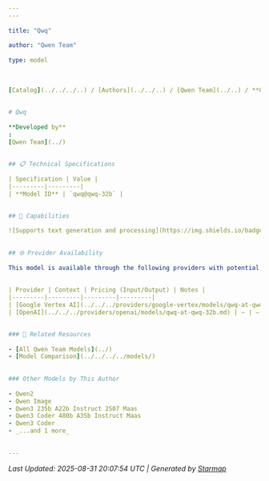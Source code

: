 ```yaml
---
---
  
title: "Qwq"
  
author: "Qwen Team"
  
type: model
  
  
  
[Catalog](../../../..) / [Authors](../../..) / [Qwen Team](../..) / **Qwq**
  
  
# Qwq
  
**Developed by**
: 
[Qwen Team](../)
  
  
## 📋 Technical Specifications
  
| Specification | Value |
|---------|---------|
| **Model ID** | `qwq@qwq-32b` |

  
## 🎯 Capabilities
  
![Supports text generation and processing](https://img.shields.io/badge/text-✓-blue) ![Supported input modalities](https://img.shields.io/badge/input-text-teal) ![Supported output modalities](https://img.shields.io/badge/output-text-cyan) ![Temperature sampling control](https://img.shields.io/badge/temperature-core-red) ![Nucleus sampling (top-p)](https://img.shields.io/badge/top__p-core-red) ![Maximum token limit](https://img.shields.io/badge/max__tokens-core-blue) ![Response streaming](https://img.shields.io/badge/streaming-✓-cyan)
  
  
## 🌐 Provider Availability
  
This model is available through the following providers with potential variations:
  
  
| Provider | Context | Pricing (Input/Output) | Notes |
|---------|---------|---------|---------|
| [Google Vertex AI](../../../providers/google-vertex/models/qwq-at-qwq-32b.md) | — | — |  |
| [OpenAI](../../../providers/openai/models/qwq-at-qwq-32b.md) | — | — |  |

  
### 🔗 Related Resources
  
- [All Qwen Team Models](../)
- [Model Comparison](../../../../models/)
  
  
### Other Models by This Author
  
- Qwen2
- Qwen Image
- Qwen3 235b A22b Instruct 2507 Maas
- Qwen3 Coder 480b A35b Instruct Maas
- Qwen3 Coder
- _...and 1 more_
  
  
---
```

*Last Updated: 2025-08-31 20:07:54 UTC | Generated by [Starmap](https://github.com/agentstation/starmap)*